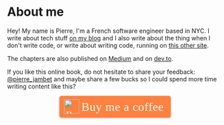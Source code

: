 # About me

Hey! My name is Pierre, I'm a French software engineer based in NYC. I write about tech stuff [on my blog](https://blog.pjam.me) and I also write about the thing when I don't write code, or write about writing code, running on [this other site](https://pacing.pjam.me).

The chapters are also published on [Medium](https://medium.com/@pierre_jambet) and on [dev.to](https://dev.to/pjam).

If you like this online book, do not hesitate to share your feedback: [@pierre_jambet](https://twitter.com/pierre_jambet) and maybe share a few bucks so I could spend more time writing content like this?

<div style="text-align: center;">
<style>.bmc-button img{height: 34px !important;width: 35px !important;margin-bottom: 1px !important;box-shadow: none !important;border: none !important;vertical-align: middle !important;}.bmc-button{padding: 7px 15px 7px 10px !important;line-height: 35px !important;height:51px !important;text-decoration: none !important;display:inline-flex !important;color:#FFFFFF !important;background-color:#FF813F !important;border-radius: 5px !important;border: 1px solid transparent !important;padding: 7px 15px 7px 10px !important;font-size: 22px !important;letter-spacing: 0.6px !important;box-shadow: 0px 1px 2px rgba(190, 190, 190, 0.5) !important;-webkit-box-shadow: 0px 1px 2px 2px rgba(190, 190, 190, 0.5) !important;margin: 0 auto !important;font-family:'Cookie', cursive !important;-webkit-box-sizing: border-box !important;box-sizing: border-box !important;}.bmc-button:hover, .bmc-button:active, .bmc-button:focus {-webkit-box-shadow: 0px 1px 2px 2px rgba(190, 190, 190, 0.5) !important;text-decoration: none !important;box-shadow: 0px 1px 2px 2px rgba(190, 190, 190, 0.5) !important;opacity: 0.85 !important;color:#FFFFFF !important;}</style>
<link href="https://fonts.googleapis.com/css?family=Cookie" rel="stylesheet">
<a class="bmc-button" target="_blank" href="https://www.buymeacoffee.com/pjam">
<img src="https://cdn.buymeacoffee.com/buttons/bmc-new-btn-logo.svg" alt="Buy me a coffee">
<span style="margin-left:5px;margin-top: 0px;font-size:28px !important;">Buy me a coffee</span>
</a>
</div>
